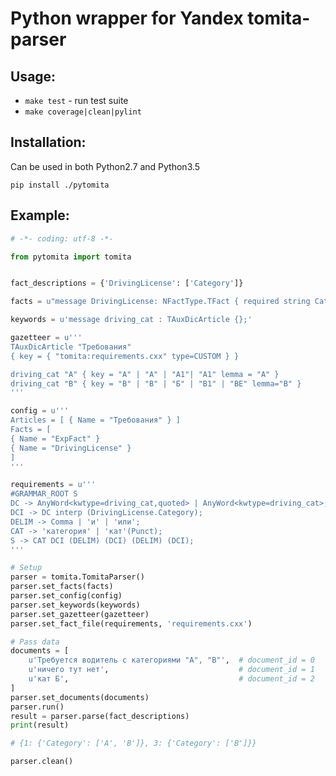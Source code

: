 Python wrapper for Yandex tomita-parser
=====================

Usage:
------

- `make test` - run test suite
- `make coverage|clean|pylint`

Installation:
------

Can be used in both Python2.7 and Python3.5

`pip install ./pytomita`

Example:
--------

```python
# -*- coding: utf-8 -*-

from pytomita import tomita


fact_descriptions = {'DrivingLicense': ['Category']}

facts = u"message DrivingLicense: NFactType.TFact { required string Category = 1; }"

keywords = u'message driving_cat : TAuxDicArticle {};'

gazetteer = u'''
TAuxDicArticle "Требования"
{ key = { "tomita:requirements.cxx" type=CUSTOM } }

driving_cat "A" { key = "A" | "А" | "А1"| "А1" lemma = "A" }
driving_cat "B" { key = "B" | "В" | "Б" | "B1" | "BE" lemma="B" }
'''

config = u'''
Articles = [ { Name = "Требования" } ]
Facts = [
{ Name = "ExpFact" }
{ Name = "DrivingLicense" }
]
'''

requirements = u'''
#GRAMMAR_ROOT S
DC -> AnyWord<kwtype=driving_cat,quoted> | AnyWord<kwtype=driving_cat>;
DCI -> DC interp (DrivingLicense.Category);
DELIM -> Comma | 'и' | 'или';
CAT -> 'категория' | 'кат'(Punct);
S -> CAT DCI (DELIM) (DCI) (DELIM) (DCI);
'''

# Setup
parser = tomita.TomitaParser()
parser.set_facts(facts)
parser.set_config(config)
parser.set_keywords(keywords)
parser.set_gazetteer(gazetteer)
parser.set_fact_file(requirements, 'requirements.cxx')

# Pass data
documents = [
    u'Требуется водитель с категориями "A", "B"',  # document_id = 0
    u'ничего тут нет',                             # document_id = 1
    u'кат Б',                                      # document_id = 2
]
parser.set_documents(documents)
parser.run()
result = parser.parse(fact_descriptions)
print(result)

# {1: {'Category': ['A', 'B']}, 3: {'Category': ['B']}}

parser.clean()
```